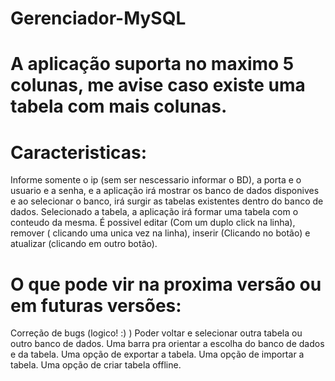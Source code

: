 # Gerenciador-MySQL
# A aplicação suporta no maximo 5 colunas, me avise caso existe uma tabela com mais colunas.
# Caracteristicas:
Informe somente o ip (sem ser nescessario informar o BD), a porta e o usuario e a senha, e a aplicação irá mostrar os banco de dados disponives e ao selecionar o banco, irá surgir as tabelas existentes dentro do banco de dados. Selecionado a tabela, a aplicação irá formar uma tabela com o conteudo da mesma.
É possivel editar (Com um duplo click na linha), remover ( clicando uma unica vez na linha), inserir (Clicando no botão) e atualizar (clicando em outro botão).

# O que pode vir na proxima versão ou em futuras versões:
Correção de bugs (logico! :) )
Poder voltar e selecionar outra tabela ou outro banco de dados.
Uma barra pra orientar a escolha do banco de dados e da tabela.
Uma opção de exportar a tabela.
Uma opção de importar a tabela.
Uma opção de criar tabela offline.
